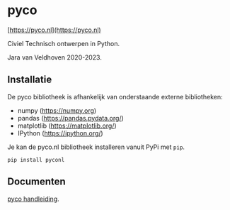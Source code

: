 # pyco

[https://pyco.nl](https://pyco.nl)

Civiel Technisch ontwerpen in Python.

Jara van Veldhoven 2020-2023.

## Installatie

De pyco bibliotheek is afhankelijk van onderstaande externe bibliotheken:

* numpy (https://numpy.org)
* pandas (https://pandas.pydata.org/) 
* matplotlib (https://matplotlib.org/) 
* IPython (https://ipython.org/)

Je kan de pyco.nl bibliotheek installeren vanuit PyPi met `pip`.

    pip install pyconl

## Documenten

[pyco handleiding](https://github.com/ornor/pyco/blob/master/docs/handleiding/pyco_handleiding.md).
